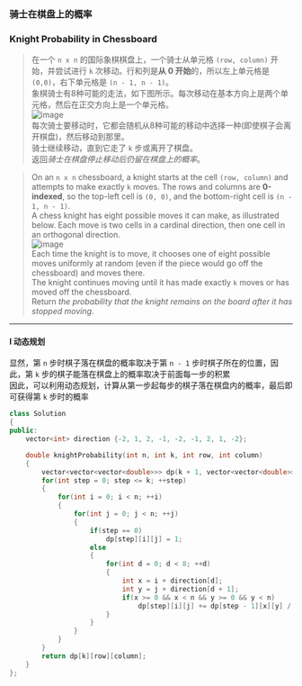 ### 骑士在棋盘上的概率
### Knight Probability in Chessboard

> 在一个 `n x n` 的国际象棋棋盘上，一个骑士从单元格 `(row, column)` 开始，并尝试进行 `k` 次移动。行和列是**从 0 开始**的，所以左上单元格是 `(0,0)`，右下单元格是 `(n - 1, n - 1)`。  
> 象棋骑士有8种可能的走法，如下图所示。每次移动在基本方向上是两个单元格，然后在正交方向上是一个单元格。  
![image](https://user-images.githubusercontent.com/46887748/154443059-e3bac60d-1dd4-482b-ae47-5ec62b7a0e82.png)  
> 每次骑士要移动时，它都会随机从8种可能的移动中选择一种(即使棋子会离开棋盘)，然后移动到那里。  
> 骑士继续移动，直到它走了 `k` 步或离开了棋盘。  
> 返回*骑士在棋盘停止移动后仍留在棋盘上的概率*。  

> On an `n x n` chessboard, a knight starts at the cell `(row, column)` and attempts to make exactly `k` moves. The rows and columns are **0-indexed**, so the top-left cell is `(0, 0)`, and the bottom-right cell is `(n - 1, n - 1)`.  
> A chess knight has eight possible moves it can make, as illustrated below. Each move is two cells in a cardinal direction, then one cell in an orthogonal direction.  
![image](https://user-images.githubusercontent.com/46887748/154443059-e3bac60d-1dd4-482b-ae47-5ec62b7a0e82.png)  
> Each time the knight is to move, it chooses one of eight possible moves uniformly at random (even if the piece would go off the chessboard) and moves there.  
> The knight continues moving until it has made exactly `k` moves or has moved off the chessboard.  
> Return *the probability that the knight remains on the board after it has stopped moving*.

----------

#### I 动态规划

显然，第 `n` 步时棋子落在棋盘的概率取决于第 `n - 1` 步时棋子所在的位置，因此，第 `k` 步的棋子能落在棋盘上的概率取决于前面每一步的积累  
因此，可以利用动态规划，计算从第一步起每步的棋子落在棋盘内的概率，最后即可获得第 `k` 步时的概率

```cpp
class Solution 
{
public:
    vector<int> direction {-2, 1, 2, -1, -2, -1, 2, 1, -2};

    double knightProbability(int n, int k, int row, int column) 
    {
        vector<vector<vector<double>>> dp(k + 1, vector<vector<double>>(n, vector<double>(n)));
        for(int step = 0; step <= k; ++step)
        {
            for(int i = 0; i < n; ++i)
            {
                for(int j = 0; j < n; ++j)
                {
                    if(step == 0)
                        dp[step][i][j] = 1;
                    else
                    {
                        for(int d = 0; d < 8; ++d)
                        {
                            int x = i + direction[d];
                            int y = j + direction[d + 1];
                            if(x >= 0 && x < n && y >= 0 && y < n)
                                dp[step][i][j] += dp[step - 1][x][y] / 8;
                        }
                    }
                }
            }
        }
        return dp[k][row][column];
    }
};
```
